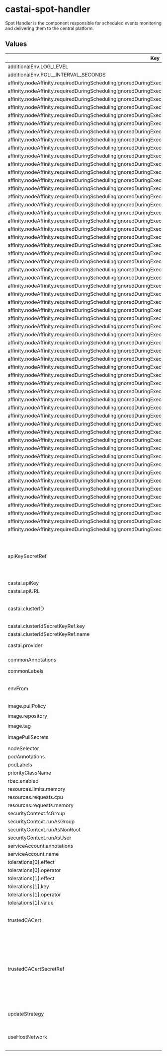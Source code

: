 # castai-spot-handler

Spot Handler is the component responsible for scheduled events monitoring and delivering them to the central platform.

## Values

| Key | Type | Default | Description |
|-----|------|---------|-------------|
| additionalEnv.LOG_LEVEL | string | `"5"` |  |
| additionalEnv.POLL_INTERVAL_SECONDS | string | `"3"` |  |
| affinity.nodeAffinity.requiredDuringSchedulingIgnoredDuringExecution.nodeSelectorTerms[0].matchExpressions[0].key | string | `"eks.amazonaws.com/capacityType"` |  |
| affinity.nodeAffinity.requiredDuringSchedulingIgnoredDuringExecution.nodeSelectorTerms[0].matchExpressions[0].operator | string | `"In"` |  |
| affinity.nodeAffinity.requiredDuringSchedulingIgnoredDuringExecution.nodeSelectorTerms[0].matchExpressions[0].values[0] | string | `"SPOT"` |  |
| affinity.nodeAffinity.requiredDuringSchedulingIgnoredDuringExecution.nodeSelectorTerms[0].matchExpressions[1].key | string | `"kubernetes.io/os"` |  |
| affinity.nodeAffinity.requiredDuringSchedulingIgnoredDuringExecution.nodeSelectorTerms[0].matchExpressions[1].operator | string | `"NotIn"` |  |
| affinity.nodeAffinity.requiredDuringSchedulingIgnoredDuringExecution.nodeSelectorTerms[0].matchExpressions[1].values[0] | string | `"windows"` |  |
| affinity.nodeAffinity.requiredDuringSchedulingIgnoredDuringExecution.nodeSelectorTerms[1].matchExpressions[0].key | string | `"karpenter.sh/capacity-type"` |  |
| affinity.nodeAffinity.requiredDuringSchedulingIgnoredDuringExecution.nodeSelectorTerms[1].matchExpressions[0].operator | string | `"In"` |  |
| affinity.nodeAffinity.requiredDuringSchedulingIgnoredDuringExecution.nodeSelectorTerms[1].matchExpressions[0].values[0] | string | `"spot"` |  |
| affinity.nodeAffinity.requiredDuringSchedulingIgnoredDuringExecution.nodeSelectorTerms[1].matchExpressions[1].key | string | `"kubernetes.io/os"` |  |
| affinity.nodeAffinity.requiredDuringSchedulingIgnoredDuringExecution.nodeSelectorTerms[1].matchExpressions[1].operator | string | `"NotIn"` |  |
| affinity.nodeAffinity.requiredDuringSchedulingIgnoredDuringExecution.nodeSelectorTerms[1].matchExpressions[1].values[0] | string | `"windows"` |  |
| affinity.nodeAffinity.requiredDuringSchedulingIgnoredDuringExecution.nodeSelectorTerms[2].matchExpressions[0].key | string | `"kubernetes.azure.com/scalesetpriority"` |  |
| affinity.nodeAffinity.requiredDuringSchedulingIgnoredDuringExecution.nodeSelectorTerms[2].matchExpressions[0].operator | string | `"In"` |  |
| affinity.nodeAffinity.requiredDuringSchedulingIgnoredDuringExecution.nodeSelectorTerms[2].matchExpressions[0].values[0] | string | `"spot"` |  |
| affinity.nodeAffinity.requiredDuringSchedulingIgnoredDuringExecution.nodeSelectorTerms[2].matchExpressions[1].key | string | `"kubernetes.io/os"` |  |
| affinity.nodeAffinity.requiredDuringSchedulingIgnoredDuringExecution.nodeSelectorTerms[2].matchExpressions[1].operator | string | `"NotIn"` |  |
| affinity.nodeAffinity.requiredDuringSchedulingIgnoredDuringExecution.nodeSelectorTerms[2].matchExpressions[1].values[0] | string | `"windows"` |  |
| affinity.nodeAffinity.requiredDuringSchedulingIgnoredDuringExecution.nodeSelectorTerms[3].matchExpressions[0].key | string | `"cloud.google.com/gke-spot"` |  |
| affinity.nodeAffinity.requiredDuringSchedulingIgnoredDuringExecution.nodeSelectorTerms[3].matchExpressions[0].operator | string | `"In"` |  |
| affinity.nodeAffinity.requiredDuringSchedulingIgnoredDuringExecution.nodeSelectorTerms[3].matchExpressions[0].values[0] | string | `"true"` |  |
| affinity.nodeAffinity.requiredDuringSchedulingIgnoredDuringExecution.nodeSelectorTerms[3].matchExpressions[1].key | string | `"kubernetes.io/os"` |  |
| affinity.nodeAffinity.requiredDuringSchedulingIgnoredDuringExecution.nodeSelectorTerms[3].matchExpressions[1].operator | string | `"NotIn"` |  |
| affinity.nodeAffinity.requiredDuringSchedulingIgnoredDuringExecution.nodeSelectorTerms[3].matchExpressions[1].values[0] | string | `"windows"` |  |
| affinity.nodeAffinity.requiredDuringSchedulingIgnoredDuringExecution.nodeSelectorTerms[4].matchExpressions[0].key | string | `"cloud.google.com/gke-preemptible"` |  |
| affinity.nodeAffinity.requiredDuringSchedulingIgnoredDuringExecution.nodeSelectorTerms[4].matchExpressions[0].operator | string | `"In"` |  |
| affinity.nodeAffinity.requiredDuringSchedulingIgnoredDuringExecution.nodeSelectorTerms[4].matchExpressions[0].values[0] | string | `"true"` |  |
| affinity.nodeAffinity.requiredDuringSchedulingIgnoredDuringExecution.nodeSelectorTerms[4].matchExpressions[1].key | string | `"kubernetes.io/os"` |  |
| affinity.nodeAffinity.requiredDuringSchedulingIgnoredDuringExecution.nodeSelectorTerms[4].matchExpressions[1].operator | string | `"NotIn"` |  |
| affinity.nodeAffinity.requiredDuringSchedulingIgnoredDuringExecution.nodeSelectorTerms[4].matchExpressions[1].values[0] | string | `"windows"` |  |
| affinity.nodeAffinity.requiredDuringSchedulingIgnoredDuringExecution.nodeSelectorTerms[5].matchExpressions[0].key | string | `"spotinst.io/node-lifecycle"` |  |
| affinity.nodeAffinity.requiredDuringSchedulingIgnoredDuringExecution.nodeSelectorTerms[5].matchExpressions[0].operator | string | `"In"` |  |
| affinity.nodeAffinity.requiredDuringSchedulingIgnoredDuringExecution.nodeSelectorTerms[5].matchExpressions[0].values[0] | string | `"spot"` |  |
| affinity.nodeAffinity.requiredDuringSchedulingIgnoredDuringExecution.nodeSelectorTerms[5].matchExpressions[1].key | string | `"kubernetes.io/os"` |  |
| affinity.nodeAffinity.requiredDuringSchedulingIgnoredDuringExecution.nodeSelectorTerms[5].matchExpressions[1].operator | string | `"NotIn"` |  |
| affinity.nodeAffinity.requiredDuringSchedulingIgnoredDuringExecution.nodeSelectorTerms[5].matchExpressions[1].values[0] | string | `"windows"` |  |
| affinity.nodeAffinity.requiredDuringSchedulingIgnoredDuringExecution.nodeSelectorTerms[6].matchExpressions[0].key | string | `"node.kubernetes.io/lifecycle"` |  |
| affinity.nodeAffinity.requiredDuringSchedulingIgnoredDuringExecution.nodeSelectorTerms[6].matchExpressions[0].operator | string | `"In"` |  |
| affinity.nodeAffinity.requiredDuringSchedulingIgnoredDuringExecution.nodeSelectorTerms[6].matchExpressions[0].values[0] | string | `"spot"` |  |
| affinity.nodeAffinity.requiredDuringSchedulingIgnoredDuringExecution.nodeSelectorTerms[6].matchExpressions[0].values[1] | string | `"SpotInstance"` |  |
| affinity.nodeAffinity.requiredDuringSchedulingIgnoredDuringExecution.nodeSelectorTerms[6].matchExpressions[1].key | string | `"kubernetes.io/os"` |  |
| affinity.nodeAffinity.requiredDuringSchedulingIgnoredDuringExecution.nodeSelectorTerms[6].matchExpressions[1].operator | string | `"NotIn"` |  |
| affinity.nodeAffinity.requiredDuringSchedulingIgnoredDuringExecution.nodeSelectorTerms[6].matchExpressions[1].values[0] | string | `"windows"` |  |
| affinity.nodeAffinity.requiredDuringSchedulingIgnoredDuringExecution.nodeSelectorTerms[7].matchExpressions[0].key | string | `"kubernetes.io/lifecycle"` |  |
| affinity.nodeAffinity.requiredDuringSchedulingIgnoredDuringExecution.nodeSelectorTerms[7].matchExpressions[0].operator | string | `"In"` |  |
| affinity.nodeAffinity.requiredDuringSchedulingIgnoredDuringExecution.nodeSelectorTerms[7].matchExpressions[0].values[0] | string | `"spot"` |  |
| affinity.nodeAffinity.requiredDuringSchedulingIgnoredDuringExecution.nodeSelectorTerms[7].matchExpressions[0].values[1] | string | `"SpotInstance"` |  |
| affinity.nodeAffinity.requiredDuringSchedulingIgnoredDuringExecution.nodeSelectorTerms[7].matchExpressions[1].key | string | `"kubernetes.io/os"` |  |
| affinity.nodeAffinity.requiredDuringSchedulingIgnoredDuringExecution.nodeSelectorTerms[7].matchExpressions[1].operator | string | `"NotIn"` |  |
| affinity.nodeAffinity.requiredDuringSchedulingIgnoredDuringExecution.nodeSelectorTerms[7].matchExpressions[1].values[0] | string | `"windows"` |  |
| affinity.nodeAffinity.requiredDuringSchedulingIgnoredDuringExecution.nodeSelectorTerms[8].matchExpressions[0].key | string | `"scheduling.cast.ai/spot"` |  |
| affinity.nodeAffinity.requiredDuringSchedulingIgnoredDuringExecution.nodeSelectorTerms[8].matchExpressions[0].operator | string | `"In"` |  |
| affinity.nodeAffinity.requiredDuringSchedulingIgnoredDuringExecution.nodeSelectorTerms[8].matchExpressions[0].values[0] | string | `"true"` |  |
| affinity.nodeAffinity.requiredDuringSchedulingIgnoredDuringExecution.nodeSelectorTerms[8].matchExpressions[1].key | string | `"kubernetes.io/os"` |  |
| affinity.nodeAffinity.requiredDuringSchedulingIgnoredDuringExecution.nodeSelectorTerms[8].matchExpressions[1].operator | string | `"NotIn"` |  |
| affinity.nodeAffinity.requiredDuringSchedulingIgnoredDuringExecution.nodeSelectorTerms[8].matchExpressions[1].values[0] | string | `"windows"` |  |
| apiKeySecretRef | string | `""` | Name of secret with Token to be used for authorizing access to the API The referenced secret must provide the token in .data["API_KEY"] apiKey and apiKeySecretRef are mutually exclusive. |
| castai.apiKey | string | `""` |  |
| castai.apiURL | string | `"https://api.cast.ai"` | CASTAI public api url. |
| castai.clusterID | string | `""` | CASTAI Cluster unique identifier. castai.clusterID and castai.clusterIdSecretKeyRef are mutually exclusive |
| castai.clusterIdSecretKeyRef.key | string | `"CLUSTER_ID"` |  |
| castai.clusterIdSecretKeyRef.name | string | `""` |  |
| castai.provider | string | `""` | Cloud provider (azure, gcp, aws). |
| commonAnnotations | object | `{}` | Annotations to add to all resources. |
| commonLabels | object | `{}` | Labels to add to all resources. |
| envFrom | list | `[]` | Used to set additional environment variables for the spot handler container via configMaps or secrets. |
| image.pullPolicy | string | `"IfNotPresent"` |  |
| image.repository | string | `"us-docker.pkg.dev/castai-hub/library/spot-handler"` |  |
| image.tag | string | `""` |  |
| imagePullSecrets | object | `{}` | what secret should be used for pulling the image |
| nodeSelector | object | `{}` |  |
| podAnnotations | object | `{}` |  |
| podLabels | object | `{}` |  |
| priorityClassName | string | `"system-cluster-critical"` |  |
| rbac.enabled | bool | `true` |  |
| resources.limits.memory | string | `"25Mi"` |  |
| resources.requests.cpu | string | `"20m"` |  |
| resources.requests.memory | string | `"25Mi"` |  |
| securityContext.fsGroup | int | `1003` |  |
| securityContext.runAsGroup | int | `1003` |  |
| securityContext.runAsNonRoot | bool | `true` |  |
| securityContext.runAsUser | int | `1003` |  |
| serviceAccount.annotations | object | `{}` |  |
| serviceAccount.name | string | `"castai-spot-handler"` |  |
| tolerations[0].effect | string | `"NoSchedule"` |  |
| tolerations[0].operator | string | `"Exists"` |  |
| tolerations[1].effect | string | `"NoSchedule"` |  |
| tolerations[1].key | string | `"kubernetes.azure.com/scalesetpriority"` |  |
| tolerations[1].operator | string | `"Equal"` |  |
| tolerations[1].value | string | `"spot"` |  |
| trustedCACert | string | `""` | CA certificate to add to the set of root certificate authorities that the client will use when verifying server certificates. |
| trustedCACertSecretRef | string | `""` | Name of secret with CA certificate to be added to the set of root certificate authorities that the client will use when verifying server certificates. trustedCACert and trustedCACertSecretRef are mutually exclusive. The referenced secret must provide the certificate in .data["TLS_CA_CERT_FILE"]. |
| updateStrategy | object | `{}` | Controls `daemonset.spec.updateStrategy` field. |
| useHostNetwork | bool | `true` | Host network is used to access instance metadata endpoints which are not always available from pod network. |